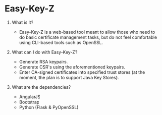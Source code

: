 # Easy-Key-Z
1. What is it?
    * Easy-Key-Z is a web-based tool meant to allow those who need to do basic certificate management tasks, but do not feel comfortable using CLI-based tools such as OpenSSL. 

2. What can I do with Easy-Key-Z?
    * Generate RSA keypairs.
    * Generate CSR's using the aforementioned keypairs.
    * Enter CA-signed certificates into specified trust stores (at the moment, the plan is to support Java Key Stores).

3. What are the dependencies?
    * AngularJS
    * Bootstrap
    * Python (Flask & PyOpenSSL)